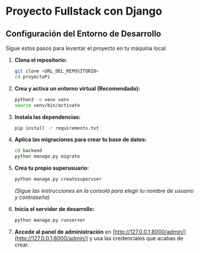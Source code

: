 # Proyecto Fullstack con Django

## Configuración del Entorno de Desarrollo

Sigue estos pasos para levantar el proyecto en tu máquina local.

1.  **Clona el repositorio:**
    ```bash
    git clone <URL_DEL_REPOSITORIO>
    cd proyectoPi
    ```

2.  **Crea y activa un entorno virtual (Recomendado):**
    ```bash
    python3 -m venv venv
    source venv/bin/activate
    ```

3.  **Instala las dependencias:**
    ```bash
    pip install -r requirements.txt
    ```

4.  **Aplica las migraciones para crear tu base de datos:**
    ```bash
    cd backend
    python manage.py migrate
    ```

5.  **Crea tu propio superusuario:**
    ```bash
    python manage.py createsuperuser
    ```
    *(Sigue las instrucciones en la consola para elegir tu nombre de usuario y contraseña)*

6.  **Inicia el servidor de desarrollo:**
    ```bash
    python manage.py runserver
    ```

7.  **Accede al panel de administración** en [http://127.0.0.1:8000/admin/](http://127.0.0.1:8000/admin/) y usa las credenciales que acabas de crear.
